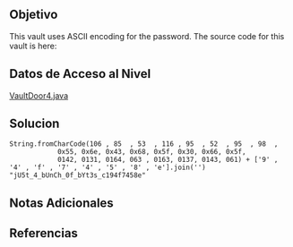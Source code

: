 ## Objetivo

This vault uses ASCII encoding for the password. The source code for this vault is here: 

## Datos de Acceso al Nivel

[VaultDoor4.java](https://jupiter.challenges.picoctf.org/static/09d3002ae349631324a17e2255ae8df2/VaultDoor4.java)
## Solucion

```
String.fromCharCode(106 , 85  , 53  , 116 , 95  , 52  , 95  , 98  ,
            0x55, 0x6e, 0x43, 0x68, 0x5f, 0x30, 0x66, 0x5f,
            0142, 0131, 0164, 063 , 0163, 0137, 0143, 061) + ['9' , '4' , 'f' , '7' , '4' , '5' , '8' , 'e'].join('')
"jU5t_4_bUnCh_0f_bYt3s_c194f7458e"

```

## Notas Adicionales



## Referencias